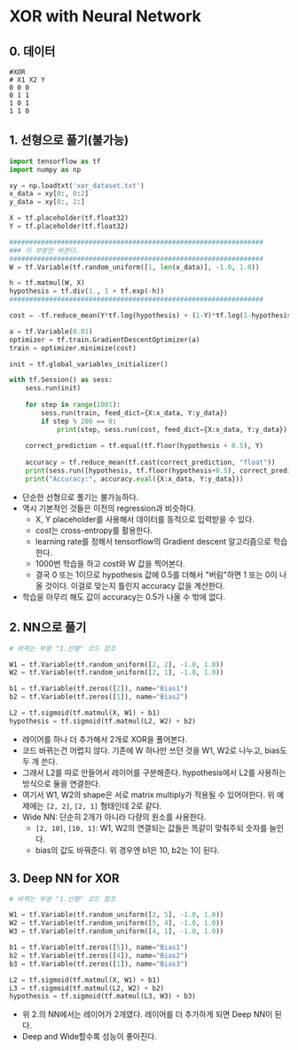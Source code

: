 # XOR with Neural Network

## 0. 데이터

```
#XOR
# X1 X2 Y
0 0 0
0 1 1
1 0 1
1 1 0
```

## 1. 선형으로 풀기(불가능)

```py
import tensorflow as tf
import numpy as np

xy = np.loadtxt('xor_dataset.txt')
x_data = xy[0:, 0:2]
y_data = xy[0:, 2:]

X = tf.placeholder(tf.float32)
Y = tf.placeholder(tf.float32)

################################################################
### 이 부분만 바뀐다.
################################################################
W = tf.Variable(tf.random_uniform([1, len(x_data)], -1.0, 1.0))

h = tf.matmul(W, X)
hypothesis = tf.div(1., 1 + tf.exp(-h))
################################################################

cost = -tf.reduce_mean(Y*tf.log(hypothesis) + (1-Y)*tf.log(1-hypothesis))

a = tf.Variable(0.01)
optimizer = tf.train.GradientDescentOptimizer(a)
train = optimizer.minimize(cost)

init = tf.global_variables_initializer()

with tf.Session() as sess:
    sess.run(init)
    
    for step in range(1001):
        sess.run(train, feed_dict={X:x_data, Y:y_data})
        if step % 200 == 0:
            print(step, sess.run(cost, feed_dict={X:x_data, Y:y_data}), sess.run(W))
    
    correct_prediction = tf.equal(tf.floor(hypothesis + 0.5), Y)
    
    accuracy = tf.reduce_mean(tf.cast(correct_prediction, "float"))
    print(sess.run([hypothesis, tf.floor(hypothesis+0.5), correct_prediction, accuracy], feed_dict={X:x_data, Y:y_data}))
    print("Accuracy:", accuracy.eval({X:x_data, Y:y_data}))
```

- 단순한 선형으로 풀기는 불가능하다.
- 역시 기본적인 것들은 이전의 regression과 비슷하다.
    + X, Y placeholder를 사용해서 데이터를 동적으로 입력받을 수 있다.
    + cost는 cross-entropy를 활용한다.
    + learning rate를 정해서 tensorflow의 Gradient descent 알고리즘으로 학습한다.
    + 1000번 학습을 하고 cost와 W 값을 찍어본다.
    + 결국 0 또는 1이므로 hypothesis 값에 0.5를 더해서 "버림"하면 1 또는 0이 나올 것이다. 이걸로 맞는지 틀린지 accuracy 값을 계산한다.
- 학습을 아무리 해도 값이 accuracy는 0.5가 나올 수 밖에 없다.

## 2. NN으로 풀기

```py
# 바뀌는 부분 "1.선형" 코드 참조

W1 = tf.Variable(tf.random_uniform([2, 2], -1.0, 1.0))
W2 = tf.Variable(tf.random_uniform([2, 1], -1.0, 1.0))

b1 = tf.Variable(tf.zeros([2]), name="Bias1")
b2 = tf.Variable(tf.zeros([1]), name="Bias2")

L2 = tf.sigmoid(tf.matmul(X, W1) + b1)
hypothesis = tf.sigmoid(tf.matmul(L2, W2) + b2)
```

- 레이어를 하나 더 추가해서 2개로 XOR을 풀어본다.
- 코드 바뀌는건 어렵지 않다. 기존에 W 하나만 쓰던 것을 W1, W2로 나누고, bias도 두 개 쓴다.
- 그래서 L2를 따로 만들어서 레이어를 구분해준다. hypothesis에서 L2를 사용하는 방식으로 둘을 연결한다.
- 여기서 W1, W2의 shape은 서로 matrix multiply가 적용될 수 있어야한다. 위 예제에는 `[2, 2]`, `[2, 1]` 형태인데 2로 같다.
- Wide NN: 단순히 2개가 아니라 다량의 원소를 사용한다.
    + `[2, 10]`, `[10, 1]`: W1, W2의 연결되는 값들은 똑같이 맞춰주되 숫자를 늘인다.
    + bias의 값도 바꿔준다. 위 경우엔 b1은 10, b2는 1이 된다.

## 3. Deep NN for XOR

```py
# 바뀌는 부분 "1.선형" 코드 참조

W1 = tf.Variable(tf.random_uniform([2, 5], -1.0, 1.0))
W2 = tf.Variable(tf.random_uniform([5, 4], -1.0, 1.0))
W3 = tf.Variable(tf.random_uniform([4, 1], -1.0, 1.0))

b1 = tf.Variable(tf.zeros([5]), name="Bias1")
b2 = tf.Variable(tf.zeros([4]), name="Bias2")
b3 = tf.Variable(tf.zeros([1]), name="Bias3")

L2 = tf.sigmoid(tf.matmul(X, W1) + b1)
L3 = tf.sigmoid(tf.matmul(L2, W2) + b2)
hypothesis = tf.sigmoid(tf.matmul(L3, W3) + b3)
```

- 위 2.의 NN에서는 레이어가 2개였다. 레이어를 더 추가하게 되면 Deep NN이 된다.
- Deep and Wide할수록 성능이 좋아진다.
